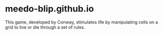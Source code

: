 # meedo-blip.github.io
This game, developed by Conway, stimulates life by manipulating cells on a grid to live or die through a set of rules.
